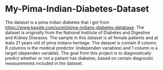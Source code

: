 # My-Pima-Indian-Diabetes-Dataset
The dataset is a pima indian diabetes that i got from https://www.kaggle.com/uciml/pima-indians-diabetes-database. The dataset is originally from the National Institute of Diabetes and Digestive and Kidney Diseases. The sample in this dataset is all female patients and at leats 21 years old of pima indians heritage. The dataset is contain 9 column, 8 columns is the medical predictor (independen variables) and 1 column is a target (dependen variable). The goal from this project is to diagnostically predict whether or not a patient has diabetes, based on certain diagnostic measurements included in the dataset.
